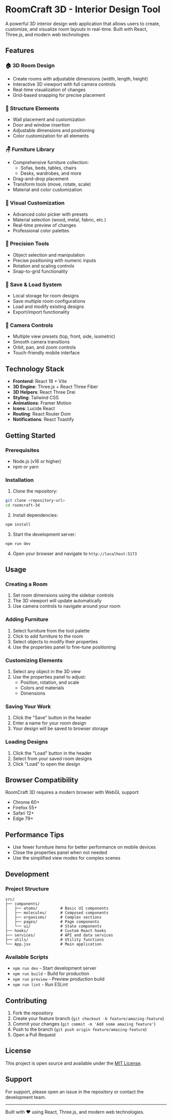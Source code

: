 # RoomCraft 3D - Interior Design Tool

A powerful 3D interior design web application that allows users to create, customize, and visualize room layouts in real-time. Built with React, Three.js, and modern web technologies.

## Features

### 🏠 3D Room Design
- Create rooms with adjustable dimensions (width, length, height)
- Interactive 3D viewport with full camera controls
- Real-time visualization of changes
- Grid-based snapping for precise placement

### 🚪 Structure Elements
- Wall placement and customization
- Door and window insertion
- Adjustable dimensions and positioning
- Color customization for all elements

### 🪑 Furniture Library
- Comprehensive furniture collection:
  - Sofas, beds, tables, chairs
  - Desks, wardrobes, and more
- Drag-and-drop placement
- Transform tools (move, rotate, scale)
- Material and color customization

### 🎨 Visual Customization
- Advanced color picker with presets
- Material selection (wood, metal, fabric, etc.)
- Real-time preview of changes
- Professional color palettes

### 📐 Precision Tools
- Object selection and manipulation
- Precise positioning with numeric inputs
- Rotation and scaling controls
- Snap-to-grid functionality

### 💾 Save & Load System
- Local storage for room designs
- Save multiple room configurations
- Load and modify existing designs
- Export/import functionality

### 🎯 Camera Controls
- Multiple view presets (top, front, side, isometric)
- Smooth camera transitions
- Orbit, pan, and zoom controls
- Touch-friendly mobile interface

## Technology Stack

- **Frontend**: React 18 + Vite
- **3D Engine**: Three.js + React Three Fiber
- **3D Helpers**: React Three Drei
- **Styling**: Tailwind CSS
- **Animations**: Framer Motion
- **Icons**: Lucide React
- **Routing**: React Router Dom
- **Notifications**: React Toastify

## Getting Started

### Prerequisites
- Node.js (v16 or higher)
- npm or yarn

### Installation

1. Clone the repository:
```bash
git clone <repository-url>
cd roomcraft-3d
```

2. Install dependencies:
```bash
npm install
```

3. Start the development server:
```bash
npm run dev
```

4. Open your browser and navigate to `http://localhost:5173`

## Usage

### Creating a Room
1. Set room dimensions using the sidebar controls
2. The 3D viewport will update automatically
3. Use camera controls to navigate around your room

### Adding Furniture
1. Select furniture from the tool palette
2. Click to add furniture to the room
3. Select objects to modify their properties
4. Use the properties panel to fine-tune positioning

### Customizing Elements
1. Select any object in the 3D view
2. Use the properties panel to adjust:
   - Position, rotation, and scale
   - Colors and materials
   - Dimensions

### Saving Your Work
1. Click the "Save" button in the header
2. Enter a name for your room design
3. Your design will be saved to browser storage

### Loading Designs
1. Click the "Load" button in the header
2. Select from your saved room designs
3. Click "Load" to open the design

## Browser Compatibility

RoomCraft 3D requires a modern browser with WebGL support:
- Chrome 60+
- Firefox 55+
- Safari 12+
- Edge 79+

## Performance Tips

- Use fewer furniture items for better performance on mobile devices
- Close the properties panel when not needed
- Use the simplified view modes for complex scenes

## Development

### Project Structure
```
src/
├── components/
│   ├── atoms/          # Basic UI components
│   ├── molecules/      # Composed components
│   ├── organisms/      # Complex sections
│   ├── pages/          # Page components
│   └── ui/             # State components
├── hooks/              # Custom React hooks
├── services/           # API and data services
├── utils/              # Utility functions
└── App.jsx             # Main application
```

### Available Scripts
- `npm run dev` - Start development server
- `npm run build` - Build for production
- `npm run preview` - Preview production build
- `npm run lint` - Run ESLint

## Contributing

1. Fork the repository
2. Create your feature branch (`git checkout -b feature/amazing-feature`)
3. Commit your changes (`git commit -m 'Add some amazing feature'`)
4. Push to the branch (`git push origin feature/amazing-feature`)
5. Open a Pull Request

## License

This project is open source and available under the [MIT License](LICENSE).

## Support

For support, please open an issue in the repository or contact the development team.

---

Built with ❤️ using React, Three.js, and modern web technologies.